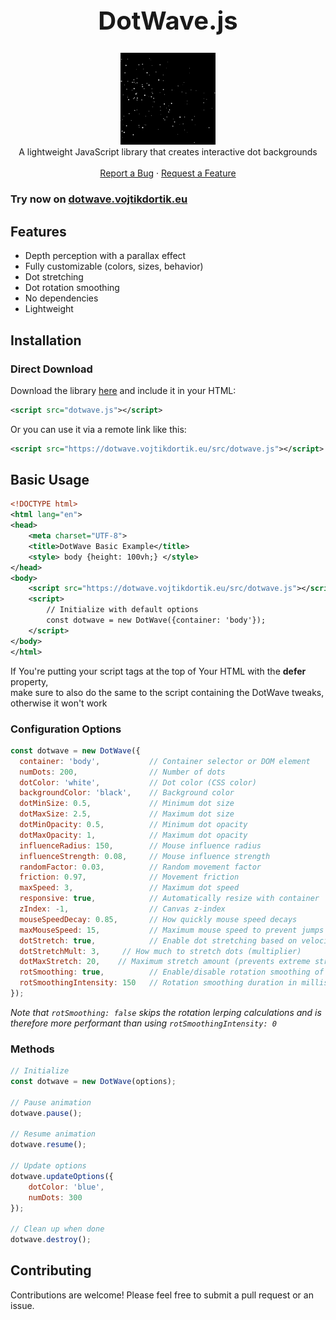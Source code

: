 <h1 align="center" style="font-size: 40px">DotWave.js</h1>
<p align="center">
  <img src="https://raw.githubusercontent.com/jsem-nerad/DotWave.js/refs/heads/main/images/preview.png" style="width: 30%; height: auto;" alt="Preview screenshot">
  <br>
  A lightweight JavaScript library that creates interactive dot backgrounds
  <br>
  <br>
  <a href="https://github.com/jsem-nerad/DotWave.js/issues/new?labels=bug&template=bug-report---.md">Report a Bug</a>
  ·
  <a href="https://github.com/jsem-nerad/DotWave.js/issues/new?labels=enhancement&template=feature-request---.md">Request a Feature</a>
</p>

<!-- TABLE OF CONTENTS 
<details>
  <summary>Table of Contents</summary>
  <ol>
    <li><a href="#about">About</a></li>
    <li>
      <a href="#"></a>
    </li>
    <li>
      <a href="#"></a>
    </li>
    <li><a href="#"></a></li>
    <li><a href="#usage">Usage</a></li>
    <li><a href="#to-do">To-Do</a></li>
    <li><a href="#license">License</a></li>
  </ol>
</details> -->

### Try now on [dotwave.vojtikdortik.eu](https://dotwave.vojtikdortik.eu/)

## Features

- Depth perception with a parallax effect
- Fully customizable (colors, sizes, behavior)
- Dot stretching
- Dot rotation smoothing
- No dependencies
- Lightweight

## Installation

### Direct Download
Download the library [here](https://github.com/jsem-nerad/DotWave.js/blob/main/dotwave.js) and include it in your HTML:
```xml
<script src="dotwave.js"></script>
```
Or you can use it via a remote link like this:
```xml
<script src="https://dotwave.vojtikdortik.eu/src/dotwave.js"></script>
```

## Basic Usage
```xml
<!DOCTYPE html> 
<html lang="en"> 
<head> 
    <meta charset="UTF-8"> 
    <title>DotWave Basic Example</title> 
    <style> body {height: 100vh;} </style>
</head> 
<body> 
    <script src="https://dotwave.vojtikdortik.eu/src/dotwave.js"></script>
    <script>
        // Initialize with default options
        const dotwave = new DotWave({container: 'body'});
    </script>
</body> 
</html> 
```
If You're putting your script tags at the top of Your HTML with the **defer** property,<br>
make sure to also do the same to the script containing the DotWave tweaks, otherwise it won't work

### Configuration Options


```JavaScript
const dotwave = new DotWave({
  container: 'body',           // Container selector or DOM element
  numDots: 200,                // Number of dots
  dotColor: 'white',           // Dot color (CSS color)
  backgroundColor: 'black',    // Background color
  dotMinSize: 0.5,             // Minimum dot size
  dotMaxSize: 2.5,             // Maximum dot size
  dotMinOpacity: 0.5,          // Minimum dot opacity
  dotMaxOpacity: 1,            // Maximum dot opacity
  influenceRadius: 150,        // Mouse influence radius
  influenceStrength: 0.08,     // Mouse influence strength
  randomFactor: 0.03,          // Random movement factor
  friction: 0.97,              // Movement friction
  maxSpeed: 3,                 // Maximum dot speed
  responsive: true,            // Automatically resize with container
  zIndex: -1,                  // Canvas z-index
  mouseSpeedDecay: 0.85,       // How quickly mouse speed decays
  maxMouseSpeed: 15,           // Maximum mouse speed to prevent jumps
  dotStretch: true,            // Enable dot stretching based on velocity
  dotStretchMult: 3,     // How much to stretch dots (multiplier)
  dotMaxStretch: 20,    // Maximum stretch amount (prevents extreme stretching)
  rotSmoothing: true,          // Enable/disable rotation smoothing of dots
  rotSmoothingIntensity: 150   // Rotation smoothing duration in milliseconds
});
```
*Note that `rotSmoothing: false` skips the rotation lerping calculations and is therefore more performant than using `rotSmoothingIntensity: 0`*

### Methods
```JavaScript
// Initialize
const dotwave = new DotWave(options);

// Pause animation
dotwave.pause();

// Resume animation
dotwave.resume();

// Update options
dotwave.updateOptions({
    dotColor: 'blue',
    numDots: 300
});

// Clean up when done
dotwave.destroy();
```

## Contributing
Contributions are welcome! Please feel free to submit a pull request or an issue.
